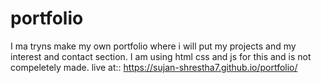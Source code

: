 # portfolio
I ma tryns make my own portfolio where i will put my projects and my interest and contact section. I am using html css and js for this and is not compeletely made. 
live at:: https://sujan-shrestha7.github.io/portfolio/
